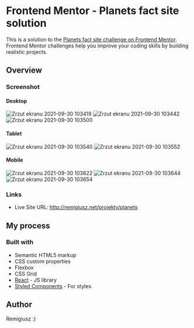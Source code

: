 # Frontend Mentor - Planets fact site solution

This is a solution to the [Planets fact site challenge on Frontend Mentor](https://www.frontendmentor.io/challenges/planets-fact-site-gazqN8w_f). Frontend Mentor challenges help you improve your coding skills by building realistic projects. 


## Overview


### Screenshot

#### Desktop
![Zrzut ekranu 2021-09-30 103419](https://user-images.githubusercontent.com/65490113/135418006-e5240de2-1ec5-4ce7-8917-7a43a1778211.png)
![Zrzut ekranu 2021-09-30 103442](https://user-images.githubusercontent.com/65490113/135418016-f1ca1309-8851-4f0a-81c2-54f665125259.png)
![Zrzut ekranu 2021-09-30 103500](https://user-images.githubusercontent.com/65490113/135418028-7619a9f1-adfb-4058-827a-50615c62ebe6.png)

#### Tablet

![Zrzut ekranu 2021-09-30 103540](https://user-images.githubusercontent.com/65490113/135418085-234b6ca8-6050-4489-bdc2-ba841ebd79c6.png)
![Zrzut ekranu 2021-09-30 103552](https://user-images.githubusercontent.com/65490113/135418100-efdbe2ae-38c8-407a-85ab-6d7aa74ed075.png)


#### Mobile

![Zrzut ekranu 2021-09-30 103622](https://user-images.githubusercontent.com/65490113/135418135-3c549dce-6244-4846-9d4f-27af75512b09.png)
![Zrzut ekranu 2021-09-30 103644](https://user-images.githubusercontent.com/65490113/135418145-de35119f-46b7-4b0f-83ac-6a5fa7822c5b.png)
![Zrzut ekranu 2021-09-30 103654](https://user-images.githubusercontent.com/65490113/135418154-e36b47d1-9b92-4d20-8084-ccb230af218c.png)



### Links


- Live Site URL: http://remigiusz.net/projekty/planets

## My process

### Built with

- Semantic HTML5 markup
- CSS custom properties
- Flexbox
- CSS Grid
- [React](https://reactjs.org/) - JS library
- [Styled Components](https://styled-components.com/) - For styles







## Author

Remigiusz :)
